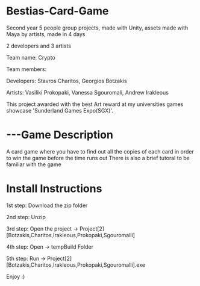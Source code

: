 # Bestias-Card-Game
Second year 5 people group projects, made with Unity, assets made with Maya by artists, made in 4 days

2 developers and 3 artists

Team name: Crypto

Team members: 

Developers: Stavros Charitos, Georgios Botzakis

Artists: Vasiliki Prokopaki, Vanessa Sgouromali, Andrew Irakleous

This project awarded with the best Art reward at my universities games showcase 'Sunderland Games Expo(SGX)'.

# ---Game Description

A card game where you have to find out all the copies of each card in order to win the game before the time runs out
There is also a brief tutoral to be familiar with the game

# Install Instructions

1st step: Download the zip folder

2nd step: Unzip

3rd step: Open the project -> Project[2][Botzakis,Charitos,Irakleous,Prokopaki,Sgouromalli]

4th step: Open -> tempBuild Folder

5th step: Run -> Project[2][Botzakis,Charitos,Irakleous,Prokopaki,Sgouromalli].exe

Enjoy :)
